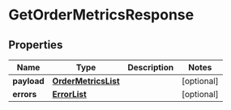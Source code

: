 # GetOrderMetricsResponse

## Properties
Name | Type | Description | Notes
------------ | ------------- | ------------- | -------------
**payload** | [**OrderMetricsList**](OrderMetricsList.md) |  |  [optional]
**errors** | [**ErrorList**](ErrorList.md) |  |  [optional]
